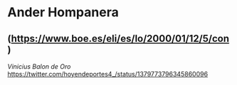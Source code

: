 # Ander Hompanera
## (https://www.boe.es/eli/es/lo/2000/01/12/5/con)
*Vinicius Balon de Oro*
https://twitter.com/hoyendeportes4_/status/1379773796345860096
